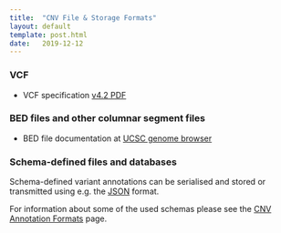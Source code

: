 ```yaml
---
title:  "CNV File & Storage Formats"
layout: default
template: post.html
date:   2019-12-12
---
```


### VCF

* VCF specification [v4.2 PDF](https://samtools.github.io/hts-specs/VCFv4.2.pdf)


### BED files and other columnar segment files

* BED file documentation at [UCSC genome browser](https://genome.ucsc.edu/FAQ/FAQformat.html#format1)

<!--more-->

### Schema-defined files and databases

Schema-defined variant annotations can be serialised and stored or transmitted
using e.g. the [JSON](https://www.json.org/json-en.html) format.

For information about some of the used schemas please see the
[CNV Annotation Formats](/doc/CNV-annotation-formats.html) page.

